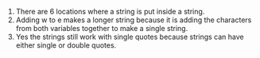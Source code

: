 1. There are 6 locations where a string is put inside a string.
2. Adding w to e makes a longer string because it is adding the characters from
both variables together to make a single string.
3. Yes the strings still work with single quotes because strings can have
either single or double quotes. 

